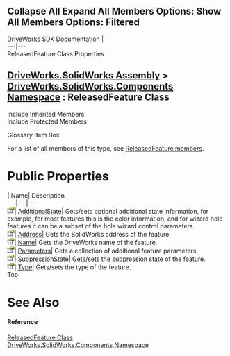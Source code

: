        

 Collapse All Expand All  Members Options: Show All  Members Options: Filtered   
---  
DriveWorks SDK Documentation  |   
---|---  
ReleasedFeature Class Properties   
  
[DriveWorks.SolidWorks Assembly](topic13342.md) > [DriveWorks.SolidWorks.Components Namespace](topic13925.md) : ReleasedFeature Class  
---  
  
Include Inherited Members    
Include Protected Members    


Glossary Item Box

For a list of all members of this type, see [ReleasedFeature members](topic14876.md).

# Public Properties

| Name| Description  
---|---|---  
![Public Property](dotnetimages/publicProperty.gif)| [AdditionalState](topic14881.md)| Gets/sets optional additional state information, for example, for most features this is the color information, and for wizard hole features it can be a subset of the hole wizard control parameters.   
![Public Property](dotnetimages/publicProperty.gif)| [Address](topic14882.md)| Gets the SolidWorks address of the feature.   
![Public Property](dotnetimages/publicProperty.gif)| [Name](topic14883.md)| Gets the DriveWorks name of the feature.   
![Public Property](dotnetimages/publicProperty.gif)| [Parameters](topic14884.md)| Gets a collection of additional feature parameters.   
![Public Property](dotnetimages/publicProperty.gif)| [SuppressionState](topic14885.md)| Gets/sets the suppression state of the feature.   
![Public Property](dotnetimages/publicProperty.gif)| [Type](topic14886.md)| Gets/sets the type of the feature.   
Top

# See Also

#### Reference

[ReleasedFeature Class](topic14875.md)   
[DriveWorks.SolidWorks.Components Namespace](topic13925.md)


